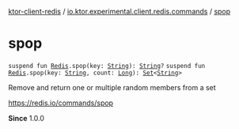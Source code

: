 [ktor-client-redis](../index.md) / [io.ktor.experimental.client.redis.commands](index.md) / [spop](./spop.md)

# spop

`suspend fun `[`Redis`](../io.ktor.experimental.client.redis/-redis/index.md)`.spop(key: `[`String`](https://kotlinlang.org/api/latest/jvm/stdlib/kotlin/-string/index.html)`): `[`String`](https://kotlinlang.org/api/latest/jvm/stdlib/kotlin/-string/index.html)`?`
`suspend fun `[`Redis`](../io.ktor.experimental.client.redis/-redis/index.md)`.spop(key: `[`String`](https://kotlinlang.org/api/latest/jvm/stdlib/kotlin/-string/index.html)`, count: `[`Long`](https://kotlinlang.org/api/latest/jvm/stdlib/kotlin/-long/index.html)`): `[`Set`](https://kotlinlang.org/api/latest/jvm/stdlib/kotlin.collections/-set/index.html)`<`[`String`](https://kotlinlang.org/api/latest/jvm/stdlib/kotlin/-string/index.html)`>`

Remove and return one or multiple random members from a set

https://redis.io/commands/spop

**Since**
1.0.0

